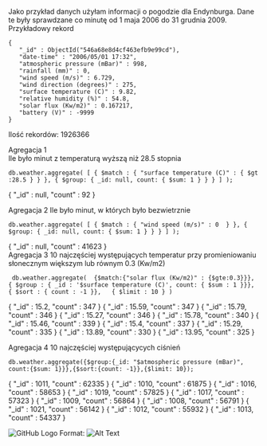 Jako przykład danych użyłam informacji o pogodzie dla Endynburga. Dane te były sprawdzane co minutę od 1 maja 2006 do 31 grudnia 2009.  
 Przykładowy rekord  
 ```
 {
	"_id" : ObjectId("546a68e8d4cf463efb9e99cd"),
	"date-time" : "2006/05/01 17:32",
	"atmospheric pressure (mBar)" : 998,
	"rainfall (mm)" : 0,
	"wind speed (m/s)" : 6.729,
	"wind direction (degrees)" : 275,
	"surface temperature (C)" : 9.82,
	"relative humidity (%)" : 54.8,
	"solar flux (Kw/m2)" : 0.167217,
	"battery (V)" : -9999
}
````
Ilość rekordów: 1926366  


Agregacja 1  
Ile było minut z temperaturą wyższą niż 28.5 stopnia
````
db.weather.aggregate( [ { $match : { "surface temperature (C)" : { $gt :28.5 } } }, { $group: { _id: null, count: { $sum: 1 } } } ] );
````
{ "_id" : null, "count" : 92 }

Agregacja 2
Ile było minut, w których było bezwietrznie
````
db.weather.aggregate( [ { $match : { "wind speed (m/s)" : 0  } }, { $group: { _id: null, count: { $sum: 1 } } } ] );
````
{ "_id" : null, "count" : 41623 }   
Agregacja 3
10 najczęściej występujących temperatur przy promieniowaniu słonecznym większym lub równym 0.3 (Kw/m2)
```
 db.weather.aggregate(  {$match:{"solar flux (Kw/m2)" : {$gte:0.3}}}, { $group : { _id : '$surface temperature (C)', count: { $sum : 1 }}},   { $sort : { count : -1 }},   { $limit : 10 } )
 ```
 
{ "_id" : 15.2, "count" : 347 }
{ "_id" : 15.59, "count" : 347 }
{ "_id" : 15.79, "count" : 346 }
{ "_id" : 15.27, "count" : 346 }
{ "_id" : 15.78, "count" : 340 }
{ "_id" : 15.46, "count" : 339 }
{ "_id" : 15.4, "count" : 337 }
{ "_id" : 15.29, "count" : 335 }
{ "_id" : 13.89, "count" : 330 }
{ "_id" : 13.95, "count" : 325 }


Agregacja 4
10 najczęściej występującycych ciśnień
````
db.weather.aggregate({$group:{_id: "$atmospheric pressure (mBar)", count:{$sum: 1}}},{$sort:{count: -1}},{$limit: 10});
````
{ "_id" : 1011, "count" : 62335 }
{ "_id" : 1010, "count" : 61875 }
{ "_id" : 1016, "count" : 58653 }
{ "_id" : 1019, "count" : 57825 }
{ "_id" : 1017, "count" : 57323 }
{ "_id" : 1009, "count" : 56864 }
{ "_id" : 1008, "count" : 56791 }
{ "_id" : 1021, "count" : 56142 }
{ "_id" : 1012, "count" : 55932 }
{ "_id" : 1013, "count" : 54337 }

![GitHub Logo](/images/wykres4.png)
Format: ![Alt Text](url)

